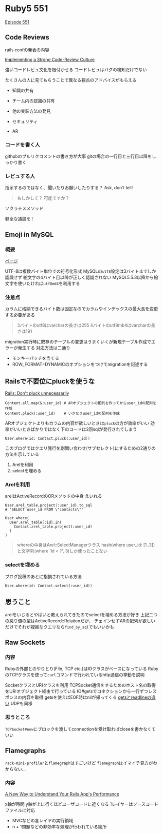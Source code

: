 # Ruby5 551

[Episode 551](https://ruby5.codeschool.com/episodes/593-episode-551-may-15th-2015)

## Code Reviews

rails confの発表の内容

[Implementing a Strong Code-Review Culture](http://confreaks.tv/videos/railsconf2015-implementing-a-strong-code-review-culture)

強いコードレビュ文化を根付かせる
コードレビュはバグの検知だけでない

たくさんの人に見てもらうことで異なる視点のアドバイスがもらえる

- 知識の共有
- チーム内の認識の共有
- 他の実装方法の発見

- セキュリティ
- AR

### コードを書く人

githubのプルリクコメントの書き方が大事
gitの場合の一行目と三行目以降をしっかり書く

### レビュする人

指示するのではなく、聞いたりお願いしたりする？
Ask, don't tell!

> もしかして？
> 可能ですか？

ソクラテスメソッド

健全な議論を！

## Emoji in MySQL

### 概要

[ページ](http://blog.arkency.com/2015/05/how-to-store-emoji-in-a-rails-app-with-a-mysql-database/)

UTF-8は複数バイト単位での符号化形式
MySQLの`utf8`設定は3バイトまでしか認識せず
絵文字の4バイト目以降が正しく認識されない
MySQL5.5.3以降から絵文字を使いたければ`utf8md4`を利用する

### 注意点

カラムに格納できるバイト数は固定なのでカラムやインデックスの最大長を変更する必要がある

> 3バイトのutf8はvarcharの長さは255
> 4バイトのutf8mb4はvarcharの長さは191

migration実行時に既存のテーブルの変更はうまくいくが新規テーブル作成でエラーが発生する
対応方法は二通り

- モンキーパッチを当てる
- ROW_FORMAT=DYNAMICのオプションをつけてmigrationを記述する

## Railsで不要位にpluckを使うな

[Rails: Don't pluck unnecessarily](http://6ftdan.com/allyourdev/2015/05/13/rails-dont-pluck-unnecessarily/)

````
Content.all.map(&:user_id) # ARオブジェクトの配列を作ってからuser_idの配列を作成
Content.pluck(:user_id)    # いきなりuser_idの配列を作成
````

ARオブジェクトよりもカラムの内容が欲しいときは`pluck`の方が効率がいい
効率がいいときばかりではなく下のコードは2回sqlが発行されてしまう

````
User.where(id: Contact.pluck(:user_id))
````

このブログではクエリ発行を副問い合わせ(サブセレクト)にするための2通りの方法を示している

1. Arelを利用
2. selectを埋める

### Arelを利用

arelはActiveRecordのORメソッドの中身
えいれる

````
User.arel_table.project(:user_id).to_sql
# "SELECT user_id FROM \"contacts\""

User.where(
  User.arel_table[:id].in(
    Contact.arel_table.project(:user_id)
  )
)
````

> whereの中身はArel::SelectManagerクラス
> hash(where user_id: [1..3])と文字列(where 'id < ?', 3)しか使ったことない

### selectを埋める

ブログ投稿のあとに指摘されている方法

````
User.where(id: Contact.select(:user_id))
````

## 思うこと

arelをいじるとやばいと教えられてきたのでselectを埋める方法が好き
上記二つの戻り値の型はActiveRecord::Relationだが、
チェインせずARの配列が欲しいだけでそれが複雑なクエリなら`find_by_sql`でもいいかも

## Raw Sockets

### 内容

Rubyの外部とのやりとり(FIle, TCP etc.)はIOクラスがベースになっている
RubyのTCPクラスを使って`curl`コマンドで行われているhttp通信の挙動を説明

SocketクラスとURIクラスを利用
TCPSocket通信をするためのホスト名の取得をURIオブジェクト経由で行っている
IO#getsでコネクションから一行ずつレスポンスの内容を取得
getsを使えばEOF時はnilが帰ってくる
[getsとreadlineの違い](http://d.hatena.ne.jp/rubyco/20060318/getline)
UDPも同様

### 思うところ

`TCPSocket#new`にブロックを渡してconnectionを受け取ればcloseを書かなくていい


## Flamegraphs

`rack-mini-profiler`と`flamegraph`はすごいけど
`flamegraph`はイマイチ見方がわからない...

### 内容

[A New Way to Understand Your Rails App's Performance](http://www.justinweiss.com/blog/2015/05/11/a-new-way-to-understand-your-rails-apps-performance/)

x軸が時間
y軸が上に行くほどユーザコードに近くなる
1レイヤーはソースコードファイルに対応

- MVCなどの各レイヤの実行領域
- n + 1問題などの非効率な処理が行われている箇所




